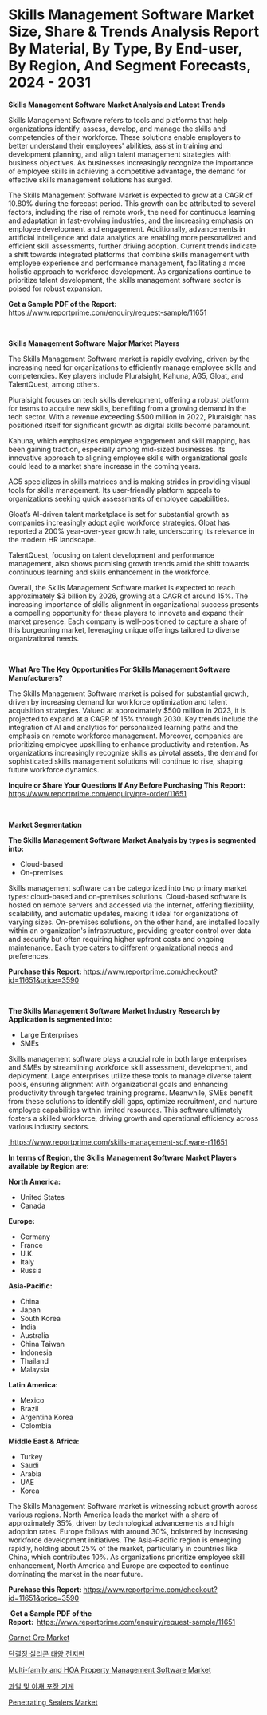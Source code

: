 <p><h1>Skills Management Software Market Size, Share & Trends Analysis Report By Material, By Type, By End-user, By Region, And Segment Forecasts, 2024 - 2031</h1></p><p><strong>Skills Management Software Market Analysis and Latest Trends</strong></p>
<p><p>Skills Management Software refers to tools and platforms that help organizations identify, assess, develop, and manage the skills and competencies of their workforce. These solutions enable employers to better understand their employees' abilities, assist in training and development planning, and align talent management strategies with business objectives. As businesses increasingly recognize the importance of employee skills in achieving a competitive advantage, the demand for effective skills management solutions has surged.</p><p>The Skills Management Software Market is expected to grow at a CAGR of 10.80% during the forecast period. This growth can be attributed to several factors, including the rise of remote work, the need for continuous learning and adaptation in fast-evolving industries, and the increasing emphasis on employee development and engagement. Additionally, advancements in artificial intelligence and data analytics are enabling more personalized and efficient skill assessments, further driving adoption. Current trends indicate a shift towards integrated platforms that combine skills management with employee experience and performance management, facilitating a more holistic approach to workforce development. As organizations continue to prioritize talent development, the skills management software sector is poised for robust expansion.</p></p>
<p><strong>Get a Sample PDF of the Report:&nbsp;</strong> <a href="https://www.reportprime.com/enquiry/request-sample/11651">https://www.reportprime.com/enquiry/request-sample/11651</a></p>
<p>&nbsp;</p>
<p><strong>Skills Management Software Major Market Players</strong></p>
<p><p>The Skills Management Software market is rapidly evolving, driven by the increasing need for organizations to efficiently manage employee skills and competencies. Key players include Pluralsight, Kahuna, AG5, Gloat, and TalentQuest, among others.</p><p>Pluralsight focuses on tech skills development, offering a robust platform for teams to acquire new skills, benefiting from a growing demand in the tech sector. With a revenue exceeding $500 million in 2022, Pluralsight has positioned itself for significant growth as digital skills become paramount.</p><p>Kahuna, which emphasizes employee engagement and skill mapping, has been gaining traction, especially among mid-sized businesses. Its innovative approach to aligning employee skills with organizational goals could lead to a market share increase in the coming years.</p><p>AG5 specializes in skills matrices and is making strides in providing visual tools for skills management. Its user-friendly platform appeals to organizations seeking quick assessments of employee capabilities.</p><p>Gloat’s AI-driven talent marketplace is set for substantial growth as companies increasingly adopt agile workforce strategies. Gloat has reported a 200% year-over-year growth rate, underscoring its relevance in the modern HR landscape.</p><p>TalentQuest, focusing on talent development and performance management, also shows promising growth trends amid the shift towards continuous learning and skills enhancement in the workforce.</p><p>Overall, the Skills Management Software market is expected to reach approximately $3 billion by 2026, growing at a CAGR of around 15%. The increasing importance of skills alignment in organizational success presents a compelling opportunity for these players to innovate and expand their market presence. Each company is well-positioned to capture a share of this burgeoning market, leveraging unique offerings tailored to diverse organizational needs.</p></p>
<p>&nbsp;</p>
<p><strong>What Are The Key Opportunities For Skills Management Software Manufacturers?</strong></p>
<p><p>The Skills Management Software market is poised for substantial growth, driven by increasing demand for workforce optimization and talent acquisition strategies. Valued at approximately $500 million in 2023, it is projected to expand at a CAGR of 15% through 2030. Key trends include the integration of AI and analytics for personalized learning paths and the emphasis on remote workforce management. Moreover, companies are prioritizing employee upskilling to enhance productivity and retention. As organizations increasingly recognize skills as pivotal assets, the demand for sophisticated skills management solutions will continue to rise, shaping future workforce dynamics.</p></p>
<p><strong>Inquire or Share Your Questions If Any Before Purchasing This Report:</strong> <a href="https://www.reportprime.com/enquiry/pre-order/11651">https://www.reportprime.com/enquiry/pre-order/11651</a></p>
<p>&nbsp;</p>
<p><strong>Market Segmentation</strong></p>
<p><strong>The Skills Management Software Market Analysis by types is segmented into:</strong></p>
<p><ul><li>Cloud-based</li><li>On-premises</li></ul></p>
<p><p>Skills management software can be categorized into two primary market types: cloud-based and on-premises solutions. Cloud-based software is hosted on remote servers and accessed via the internet, offering flexibility, scalability, and automatic updates, making it ideal for organizations of varying sizes. On-premises solutions, on the other hand, are installed locally within an organization's infrastructure, providing greater control over data and security but often requiring higher upfront costs and ongoing maintenance. Each type caters to different organizational needs and preferences.</p></p>
<p><strong>Purchase this Report:&nbsp;</strong><a href="https://www.reportprime.com/checkout?id=11651&price=3590">https://www.reportprime.com/checkout?id=11651&price=3590</a></p>
<p>&nbsp;</p>
<p><strong>The Skills Management Software Market Industry Research by Application is segmented into:</strong></p>
<p><ul><li>Large Enterprises</li><li>SMEs</li></ul></p>
<p><p>Skills management software plays a crucial role in both large enterprises and SMEs by streamlining workforce skill assessment, development, and deployment. Large enterprises utilize these tools to manage diverse talent pools, ensuring alignment with organizational goals and enhancing productivity through targeted training programs. Meanwhile, SMEs benefit from these solutions to identify skill gaps, optimize recruitment, and nurture employee capabilities within limited resources. This software ultimately fosters a skilled workforce, driving growth and operational efficiency across various industry sectors.</p></p>
<p><a href="https://www.reportprime.com/skills-management-software-r11651">&nbsp;https://www.reportprime.com/skills-management-software-r11651</a></p>
<p><strong>In terms of Region, the Skills Management Software Market Players available by Region are:</strong></p>
<p>
    <p> <strong> North America: </strong>
        <ul>
            <li>United States</li>
            <li>Canada</li>
        </ul>
        </p> 
    <p> <strong> Europe: </strong>
        <ul>
            <li>Germany</li>
            <li>France</li>
            <li>U.K.</li>
            <li>Italy</li>
            <li>Russia</li>
        </ul>
        </p> 
    <p> <strong> Asia-Pacific: </strong>
        <ul>
            <li>China</li>
            <li>Japan</li>
            <li>South Korea</li>
            <li>India</li>
            <li>Australia</li>
            <li>China Taiwan</li>
            <li>Indonesia</li>
            <li>Thailand</li>
            <li>Malaysia</li>
        </ul>
        </p> 
    <p> <strong> Latin America: </strong>
        <ul>
            <li>Mexico</li>
            <li>Brazil</li>
            <li>Argentina Korea</li>
            <li>Colombia</li>
        </ul>
        </p> 
    <p> <strong> Middle East & Africa: </strong>
        <ul>
            <li>Turkey</li>
            <li>Saudi</li>
            <li>Arabia</li>
            <li>UAE</li>
            <li>Korea</li>
        </ul>
    </p>
    </p>
<p><p>The Skills Management Software market is witnessing robust growth across various regions. North America leads the market with a share of approximately 35%, driven by technological advancements and high adoption rates. Europe follows with around 30%, bolstered by increasing workforce development initiatives. The Asia-Pacific region is emerging rapidly, holding about 25% of the market, particularly in countries like China, which contributes 10%. As organizations prioritize employee skill enhancement, North America and Europe are expected to continue dominating the market in the near future.</p></p>
<p><strong>Purchase this Report: </strong><a href="https://www.reportprime.com/checkout?id=11651&price=3590">https://www.reportprime.com/checkout?id=11651&price=3590</a></p>
<p>&nbsp;<strong>Get a Sample PDF of the Report:&nbsp;&nbsp;</strong><a href="https://www.reportprime.com/enquiry/request-sample/11651">https://www.reportprime.com/enquiry/request-sample/11651</a></p>
<p><strong></strong></p>
<p><p><a href="https://medium.com/@charityrice64/the-garnet-ore-market-has-grown-significantly-as-a-result-of-several-important-causes-2de1bdba3700">Garnet Ore Market</a></p><p><a href="https://medium.com/@stephpinkney/monocrystalline-silicon-solar-panel-market-%EC%9D%98-%EA%B8%80%EB%A1%9C%EB%B2%8C-%EC%8B%9C%EC%9E%A5-%EA%B0%9C%EC%9A%94%EB%8A%94-%EC%A0%84-%EC%84%B8%EA%B3%84-%EB%B0%8F-%EC%A3%BC%EC%9A%94-%EC%8B%9C%EC%9E%A5%EC%9D%98-%EC%82%B0%EC%97%85%EC%97%90-%EC%98%81%ED%96%A5%EC%9D%84-%EB%AF%B8%EC%B9%98%EB%8A%94-%EC%A3%BC%EC%9A%94-%ED%8A%B8%EB%A0%8C%EB%93%9C%EC%97%90-%EB%8C%80%ED%95%9C-%EB%8F%85%ED%8A%B9%ED%95%9C-ace2db75565b">단결정 실리콘 태양 전지판</a></p><p><a href="https://github.com/MaryNelson695/Market-Research-Report-List-1/blob/main/multi-family-and-hoa-property-management-software-market.md">Multi-family and HOA Property Management Software Market</a></p><p><a href="https://medium.com/@percyhagernes9778/fruit-and-vegetable-packaging-machine-market-%EC%9D%98-%EA%B8%80%EB%A1%9C%EB%B2%8C-%EC%8B%9C%EC%9E%A5-%EA%B0%9C%EC%9A%94%EB%8A%94-%EC%A0%84-%EC%84%B8%EA%B3%84-%EB%B0%8F-%EC%A3%BC%EC%9A%94-%EC%8B%9C%EC%9E%A5%EC%9D%98-%EC%82%B0%EC%97%85%EC%97%90-%EC%98%81%ED%96%A5%EC%9D%84-%EB%AF%B8%EC%B9%98%EB%8A%94-%EC%A3%BC%EC%9A%94-%ED%8A%B8%EB%A0%8C%EB%93%9C%EC%97%90-%EB%8C%80%ED%95%9C-16a1e07c283c">과일 및 야채 포장 기계</a></p><p><a href="https://medium.com/@charityrice64/the-penetrating-sealers-market-decisions-are-mostly-driven-by-resource-optimization-and-ab909ee1c1ea">Penetrating Sealers Market</a></p></p>